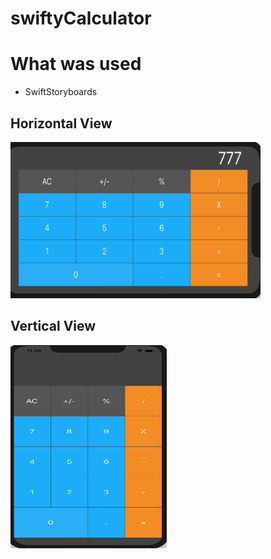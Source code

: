 # swiftyCalculator

# What was used
- SwiftStoryboards

## Horizontal View
<a href="https://github.com/TolentinoDev/swiftyCalculator/blob/master/swiftyCalculator/swiftyCalculator/Assets.xcassets/Horizontal%20View.imageset/Horizontal%20View.png"><img src="https://github.com/TolentinoDev/swiftyCalculator/blob/master/swiftyCalculator/swiftyCalculator/Assets.xcassets/Horizontal%20View.imageset/Horizontal%20View.png" width="400" height="250"/></a>
<br>
## Vertical View 
<a href="https://github.com/TolentinoDev/swiftyCalculator/blob/master/swiftyCalculator/swiftyCalculator/Assets.xcassets/Vertical%20View.imageset/Vertical%20View.png"><img src="https://github.com/TolentinoDev/swiftyCalculator/blob/master/swiftyCalculator/swiftyCalculator/Assets.xcassets/Vertical%20View.imageset/Vertical%20View.png" width="250" height="325"/></a>
<br>

